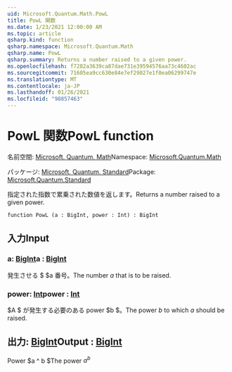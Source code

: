 ```yaml
---
uid: Microsoft.Quantum.Math.PowL
title: PowL 関数
ms.date: 1/23/2021 12:00:00 AM
ms.topic: article
qsharp.kind: function
qsharp.namespace: Microsoft.Quantum.Math
qsharp.name: PowL
qsharp.summary: Returns a number raised to a given power.
ms.openlocfilehash: f7282a3639ca87dae731e39594576aa73c4602ac
ms.sourcegitcommit: 71605ea9cc630e84e7ef29027e1f0ea06299747e
ms.translationtype: MT
ms.contentlocale: ja-JP
ms.lasthandoff: 01/26/2021
ms.locfileid: "98857463"
---
```

# <a name="powl-function"></a><span data-ttu-id="3e94d-102">PowL 関数</span><span class="sxs-lookup"><span data-stu-id="3e94d-102">PowL function</span></span>

<span data-ttu-id="3e94d-103">名前空間: [Microsoft. Quantum. Math](xref:Microsoft.Quantum.Math)</span><span class="sxs-lookup"><span data-stu-id="3e94d-103">Namespace: [Microsoft.Quantum.Math](xref:Microsoft.Quantum.Math)</span></span>

<span data-ttu-id="3e94d-104">パッケージ: [Microsoft. Quantum. Standard](https://nuget.org/packages/Microsoft.Quantum.Standard)</span><span class="sxs-lookup"><span data-stu-id="3e94d-104">Package: [Microsoft.Quantum.Standard](https://nuget.org/packages/Microsoft.Quantum.Standard)</span></span>


<span data-ttu-id="3e94d-105">指定された指数で累乗された数値を返します。</span><span class="sxs-lookup"><span data-stu-id="3e94d-105">Returns a number raised to a given power.</span></span>

```qsharp
function PowL (a : BigInt, power : Int) : BigInt
```


## <a name="input"></a><span data-ttu-id="3e94d-106">入力</span><span class="sxs-lookup"><span data-stu-id="3e94d-106">Input</span></span>

### <a name="a--bigint"></a><span data-ttu-id="3e94d-107">a: [BigInt](xref:microsoft.quantum.lang-ref.bigint)</span><span class="sxs-lookup"><span data-stu-id="3e94d-107">a : [BigInt](xref:microsoft.quantum.lang-ref.bigint)</span></span>

<span data-ttu-id="3e94d-108">発生させる $ $a 番号。</span><span class="sxs-lookup"><span data-stu-id="3e94d-108">The number $a$ that is to be raised.</span></span>


### <a name="power--int"></a><span data-ttu-id="3e94d-109">power: [Int](xref:microsoft.quantum.lang-ref.int)</span><span class="sxs-lookup"><span data-stu-id="3e94d-109">power : [Int](xref:microsoft.quantum.lang-ref.int)</span></span>

<span data-ttu-id="3e94d-110">$A $ が発生する必要のある power $b $。</span><span class="sxs-lookup"><span data-stu-id="3e94d-110">The power $b$ to which $a$ should be raised.</span></span>



## <a name="output--bigint"></a><span data-ttu-id="3e94d-111">出力: [BigInt](xref:microsoft.quantum.lang-ref.bigint)</span><span class="sxs-lookup"><span data-stu-id="3e94d-111">Output : [BigInt](xref:microsoft.quantum.lang-ref.bigint)</span></span>

<span data-ttu-id="3e94d-112">Power $a ^ b $</span><span class="sxs-lookup"><span data-stu-id="3e94d-112">The power $a^b$</span></span>